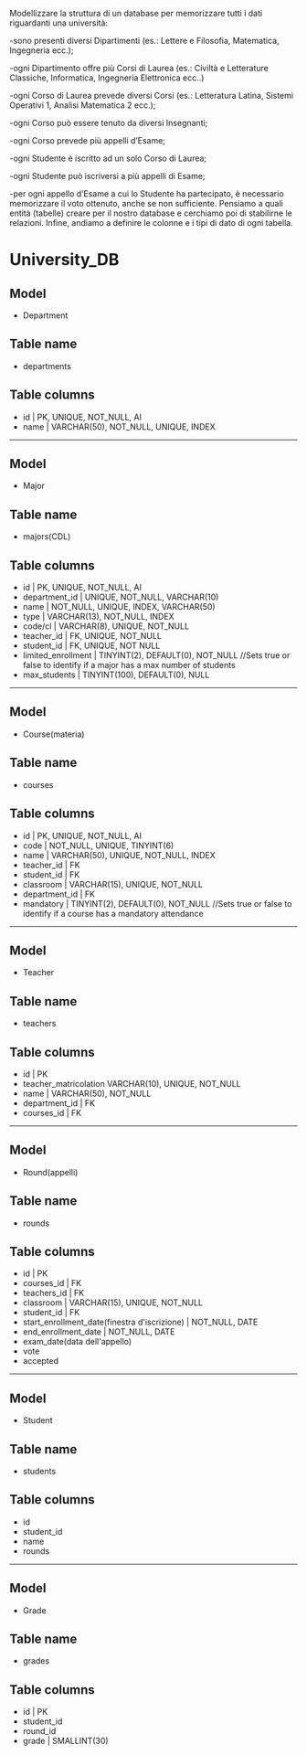 Modellizzare la struttura di un database per memorizzare tutti i dati riguardanti una università:

-sono presenti diversi Dipartimenti (es.: Lettere e Filosofia, Matematica, Ingegneria ecc.);

-ogni Dipartimento offre più Corsi di Laurea (es.: Civiltà e Letterature Classiche, Informatica, Ingegneria Elettronica ecc..)

-ogni Corso di Laurea prevede diversi Corsi (es.: Letteratura Latina, Sistemi Operativi 1, Analisi Matematica 2 ecc.);

-ogni Corso può essere tenuto da diversi Insegnanti;

-ogni Corso prevede più appelli d’Esame;

-ogni Studente è iscritto ad un solo Corso di Laurea;

-ogni Studente può iscriversi a più appelli di Esame;

-per ogni appello d’Esame a cui lo Studente ha partecipato, è necessario memorizzare il voto ottenuto, anche se non sufficiente. Pensiamo a quali entità (tabelle) creare per il nostro database e cerchiamo poi di stabilirne le relazioni. Infine, andiamo a definire le colonne e i tipi di dato di ogni tabella.


# University_DB

## Model

- Department

## Table name

- departments

## Table columns

- id | PK, UNIQUE, NOT_NULL, AI <ONETOMANY>
- name | VARCHAR(50), NOT_NULL, UNIQUE, INDEX

-----------------------

## Model

- Major

## Table name

- majors(CDL)

## Table columns

- id | PK, UNIQUE, NOT_NULL, AI
- department_id | UNIQUE, NOT_NULL, VARCHAR(10)
- name | NOT_NULL, UNIQUE, INDEX, VARCHAR(50)
- type | VARCHAR(13), NOT_NULL, INDEX
- code/cl | VARCHAR(8), UNIQUE, NOT_NULL
- teacher_id | FK, UNIQUE, NOT_NULL
- student_id | FK, UNIQUE, NOT NULL
- limited_enrollment | TINYINT(2), DEFAULT(0), NOT_NULL //Sets true or false to identify if a major has a max number of students
- max_students | TINYINT(100), DEFAULT(0), NULL

-----------------------

## Model

- Course(materia)

## Table name

- courses

## Table columns

- id | PK, UNIQUE, NOT_NULL, AI
- code | NOT_NULL, UNIQUE, TINYINT(6)
- name | VARCHAR(50), UNIQUE, NOT_NULL, INDEX
- teacher_id | FK
- student_id | FK
- classroom | VARCHAR(15), UNIQUE, NOT_NULL
- department_id | FK
- mandatory | TINYINT(2), DEFAULT(0), NOT_NULL //Sets true or false to identify if a course has a mandatory attendance

---------------------


## Model

- Teacher

## Table name

- teachers

## Table columns

- id | PK
- teacher_matricolation VARCHAR(10), UNIQUE, NOT_NULL
- name | VARCHAR(50), NOT_NULL
- department_id | FK
- courses_id | FK 



----------------------

## Model

- Round(appelli)

## Table name

- rounds

## Table columns

- id | PK
- courses_id | FK
- teachers_id | FK
- classroom | VARCHAR(15), UNIQUE, NOT_NULL
- student_id | FK
- start_enrollment_date(finestra d'iscrizione) | NOT_NULL, DATE
- end_enrollment_date | NOT_NULL, DATE
- exam_date(data dell'appello)
- vote
- accepted


----------------

## Model

- Student

## Table name

- students

## Table columns

- id
- student_id
- name
- rounds


------------------------

## Model

- Grade

## Table name

- grades

## Table columns

- id | PK
- student_id
- round_id
- grade | SMALLINT(30)